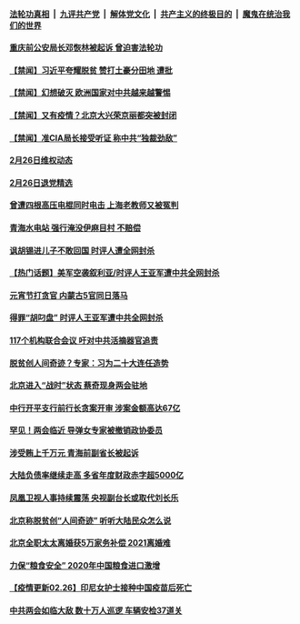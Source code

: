 

####  [法轮功真相](../../../../basic/blob/master/README.md?t=02270201) &nbsp;|&nbsp; [九评共产党](../../../../9ping.md/blob/master/README.md?t=02270201) &nbsp;|&nbsp; [解体党文化](../../../../jtdwh.md/blob/master/README.md?t=02270201)  &nbsp;|&nbsp; [共产主义的终极目的](../../../../gczydzjmd.md/blob/master/README.md?t=02270201) &nbsp;|&nbsp; [魔鬼在统治我们的世界](../../../../mgztzwmdsj.md/blob/master/README.md?t=02270201) 


#### [重庆前公安局长邓恢林被起诉 曾迫害法轮功](../pages/prog204/a103062714.md?t=02270201) 

#### [【禁闻】习近平夸耀脱贫 赞打土豪分田地 遭批](../pages/prog204/a103062700.md?t=02270201) 

#### [【禁闻】幻想破灭 欧洲国家对中共越来越警惕](../pages/prog204/a103062687.md?t=02270201) 

#### [【禁闻】又有疫情？北京大兴荣京丽都突被封闭](../pages/prog204/a103062665.md?t=02270201) 

#### [【禁闻】准CIA局长接受听证 称中共“独裁劲敌”](../pages/prog204/a103062661.md?t=02270201) 

#### [2月26日维权动态](../pages/prog204/a103062658.md?t=02270201) 

#### [2月26日退党精选](../pages/prog204/a103062660.md?t=02270201) 

#### [曾遭四根高压电棍同时电击 上海老教师又被冤判](../pages/prog204/a103062405.md?t=02270201) 


#### [青海水电站 强行淹没伊麻目村 不赔偿](../pages/prog204/a103062488.md?t=02270201) 

#### [讽胡锡进儿子不敢回国 时评人遭全网封杀](../pages/prog204/a103062482.md?t=02270201) 

#### [【热门话题】美军空袭叙利亚/时评人王亚军遭中共全网封杀](../pages/prog204/a103062410.md?t=02270201) 

#### [元宵节打贪官 内蒙古5官同日落马](../pages/prog204/a103062431.md?t=02270201) 

#### [得罪“胡叼盘” 时评人王亚军遭中共全网封杀](../pages/prog204/a103062418.md?t=02270201) 

#### [117个机构联合会议 吁对中共活摘器官追责](../pages/prog204/a103062366.md?t=02270201) 

#### [脱贫创人间奇迹？专家：习为二十大连任造势](../pages/prog204/a103062339.md?t=02270201) 

#### [北京进入“战时”状态 蔡奇现身两会驻地](../pages/prog204/a103062328.md?t=02270201) 

#### [中行开平支行前行长贪案开审 涉案金额高达67亿](../pages/prog204/a103062320.md?t=02270201) 

#### [罕见！两会临近 导弹女专家被撤销政协委员](../pages/prog204/a103062287.md?t=02270201) 

#### [涉受贿上千万元 青海前副省长被起诉](../pages/prog204/a103062275.md?t=02270201) 

#### [大陆负债率继续走高 多省年度财政赤字超5000亿](../pages/prog204/a103062269.md?t=02270201) 

#### [凤凰卫视人事持续震荡 央视副台长或取代刘长乐](../pages/prog204/a103062246.md?t=02270201) 

#### [北京称脱贫创“人间奇迹” 听听大陆民众怎么说](../pages/prog204/a103062229.md?t=02270201) 

#### [北京全职太太离婚获5万家务补偿 2021离婚难](../pages/prog204/a103061846.md?t=02270201) 

#### [力保“粮食安全” 2020年中国粮食进口激增](../pages/prog204/a103062124.md?t=02270201) 

#### [【疫情更新02.26】印尼女护士接种中国疫苗后死亡](../pages/prog204/a103059205.md?t=02270201) 

#### [中共两会如临大敌 数十万人巡逻 车辆安检37道关](../pages/prog204/a103062054.md?t=02270201) 


